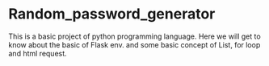 # Random_password_generator
This is a basic project of python programming language. Here we will get to know about the basic of Flask env. and some basic concept of List, for loop and html request.
